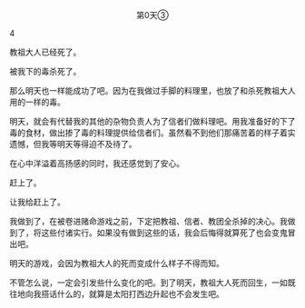 <p align="center">第0天③</p>

4

教祖大人已经死了。

被我下的毒杀死了。

那么明天也一样能成功了吧。因为在我做过手脚的料理里，也放了和杀死教祖大人用的一样的毒。

明天，就会有代替我的其他的杂物负责人为了信者们做料理吧。用我准备好的下了毒的食材，做出掺了毒的料理提供给信者们。虽然看不到他们那痛苦着的样子着实遗憾，但我等明天等得迫不及待了。

在心中洋溢着高扬感的同时，我还感觉到了安心。

赶上了。

让我给赶上了。

我做到了，在被卷进赌命游戏之前，下定把教祖、信者、教团全杀掉的决心。我做到了，将这些付诸实行。如果没有做到这些的话，我会后悔得就算死了也会变鬼冒出吧。

明天的游戏，会因为教祖大人的死而变成什么样子不得而知。

不管怎么说，一定会引发些什么变化的吧。到了明天，教祖大人死而回生，一如既往地向我搭话什么的，就算是太阳打西边升起也不会发生吧。

